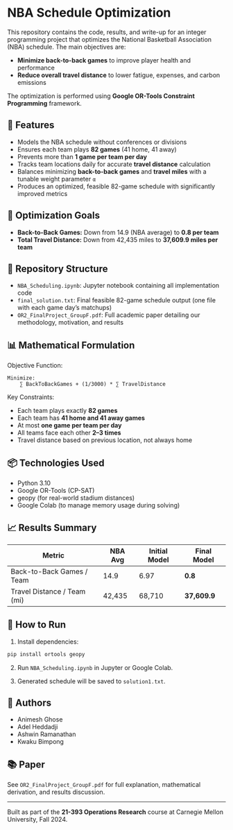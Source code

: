 
# NBA Schedule Optimization

This repository contains the code, results, and write-up for an integer programming project that optimizes the National Basketball Association (NBA) schedule. The main objectives are:

- **Minimize back-to-back games** to improve player health and performance
- **Reduce overall travel distance** to lower fatigue, expenses, and carbon emissions

The optimization is performed using **Google OR-Tools Constraint Programming** framework.

## 🚀 Features

- Models the NBA schedule without conferences or divisions
- Ensures each team plays **82 games** (41 home, 41 away)
- Prevents more than **1 game per team per day**
- Tracks team locations daily for accurate **travel distance** calculation
- Balances minimizing **back-to-back games** and **travel miles** with a tunable weight parameter `α`
- Produces an optimized, feasible 82-game schedule with significantly improved metrics

## 🧠 Optimization Goals

- **Back-to-Back Games:** Down from 14.9 (NBA average) to **0.8 per team**
- **Total Travel Distance:** Down from 42,435 miles to **37,609.9 miles per team**

## 📁 Repository Structure

- `NBA_Scheduling.ipynb`: Jupyter notebook containing all implementation code
- `final_solution.txt`: Final feasible 82-game schedule output (one file with each game day’s matchups)
- `OR2_FinalProject_GroupF.pdf`: Full academic paper detailing our methodology, motivation, and results

## 📊 Mathematical Formulation

Objective Function:
```
Minimize:
    ∑ BackToBackGames + (1/3000) * ∑ TravelDistance
```

Key Constraints:
- Each team plays exactly **82 games**
- Each team has **41 home and 41 away games**
- At most **one game per team per day**
- All teams face each other **2–3 times**
- Travel distance based on previous location, not always home

## 📦 Technologies Used

- Python 3.10
- Google OR-Tools (CP-SAT)
- geopy (for real-world stadium distances)
- Google Colab (to manage memory usage during solving)

## 📈 Results Summary

| Metric                        | NBA Avg | Initial Model | Final Model |
|------------------------------|---------|----------------|--------------|
| Back-to-Back Games / Team    | 14.9    | 6.97           | **0.8**      |
| Travel Distance / Team (mi)  | 42,435  | 68,710         | **37,609.9** |

## 🔧 How to Run

1. Install dependencies:  
```bash
pip install ortools geopy
```

2. Run `NBA_Scheduling.ipynb` in Jupyter or Google Colab.

3. Generated schedule will be saved to `solution1.txt`.

## 📄 Authors

- Animesh Ghose
- Adel Heddadji
- Ashwin Ramanathan
- Kwaku Bimpong

## 📚 Paper

See `OR2_FinalProject_GroupF.pdf` for full explanation, mathematical derivation, and results discussion.

---

Built as part of the **21-393 Operations Research** course at Carnegie Mellon University, Fall 2024.
